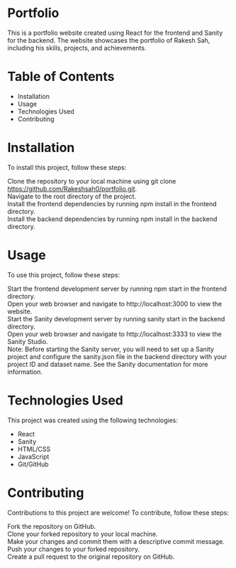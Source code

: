 # Portfolio  
This is a portfolio website created using React for the frontend and Sanity for the backend. The website showcases the portfolio of Rakesh Sah, including his skills, projects, and achievements.  

# Table of Contents  
* Installation  
* Usage  
* Technologies Used  
* Contributing  

# Installation  
To install this project, follow these steps:  

Clone the repository to your local machine using git clone https://github.com/Rakeshsah0/portfolio.git.  
Navigate to the root directory of the project.  
Install the frontend dependencies by running npm install in the frontend directory.  
Install the backend dependencies by running npm install in the backend directory.  

# Usage  

To use this project, follow these steps:  

Start the frontend development server by running npm start in the frontend directory.  
Open your web browser and navigate to http://localhost:3000 to view the website.  
Start the Sanity development server by running sanity start in the backend directory.  
Open your web browser and navigate to http://localhost:3333 to view the Sanity Studio.  
Note: Before starting the Sanity server, you will need to set up a Sanity project and configure the sanity.json file in the backend directory with your project ID and dataset name. See the Sanity documentation for more information.  

# Technologies Used  
This project was created using the following technologies:  

* React  
* Sanity  
* HTML/CSS  
* JavaScript  
* Git/GitHub  

# Contributing  
Contributions to this project are welcome! To contribute, follow these steps:  

Fork the repository on GitHub.  
Clone your forked repository to your local machine.  
Make your changes and commit them with a descriptive commit message.  
Push your changes to your forked repository.  
Create a pull request to the original repository on GitHub.  
